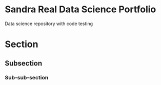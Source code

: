 # Sandra Real Data Science Portfolio
Data science repository with code testing

# Section
## Subsection
### Sub-sub-section


